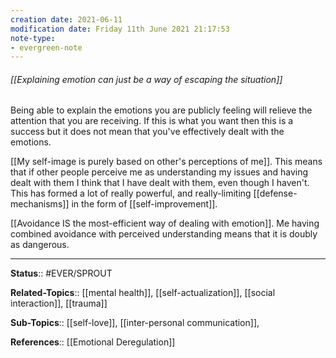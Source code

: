 ```yaml
---
creation date: 2021-06-11
modification date: Friday 11th June 2021 21:17:53
note-type:
- evergreen-note
---
```


###### [[Explaining emotion can just be a way of escaping the situation]]

Being able to explain the emotions you are publicly feeling will relieve the attention that you are receiving. If this is what you want then this is a success but it does not mean that you've effectively dealt with the emotions. 

[[My self-image is purely based on other's perceptions of me]]. This means that if other people perceive me as understanding my issues and having dealt with them I think that I have dealt with them, even though I haven't. This has formed a lot of really powerful, and really-limiting [[defense-mechanisms]] in the form of [[self-improvement]]. 

[[Avoidance IS the most-efficient way of dealing with emotion]]. Me having combined avoidance with perceived understanding means that it is doubly as dangerous.

---
**Status**:: #EVER/SPROUT  

**Related-Topics**:: [[mental health]], [[self-actualization]], [[social interaction]], [[trauma]]
	
**Sub-Topics**:: [[self-love]], [[inter-personal communication]],
	
**References**:: [[Emotional Deregulation]]